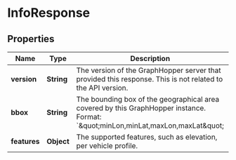 # InfoResponse

## Properties
Name | Type | Description | Notes
------------ | ------------- | ------------- | -------------
**version** | **String** | The version of the GraphHopper server that provided this response. This is not related to the API version.  |  [optional]
**bbox** | **String** | The bounding box of the geographical area covered by this GraphHopper instance. Format: &#x60;\&quot;minLon,minLat,maxLon,maxLat\&quot;  |  [optional]
**features** | **Object** | The supported features, such as elevation, per vehicle profile.  |  [optional]
